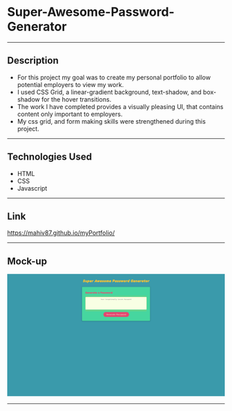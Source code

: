 # Super-Awesome-Password-Generator

---

## Description

<ul>
    <li>For this project my goal was to create my personal portfolio to allow potential employers to view my work.</li>
    <li>I used CSS Grid, a linear-gradient background, text-shadow, and box-shadow for the hover transitions.</li>
    <li>The work I have completed provides a visually pleasing UI, that contains content only important to employers.</li>
    <li>My css grid, and form making skills were strengthened during this project.</li>
</ul>

---

## Technologies Used

<ul>
    <li>HTML</li>
    <li>CSS</li>
    <li>Javascript</li>
</ul>

---

## Link
https://mahiv87.github.io/myPortfolio/

---

## Mock-up

![Screenshot of S-A-P-G](./assets/images/S-A-P-G.PNG)


---
